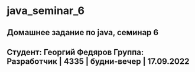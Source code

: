 # java_seminar_6
## Домашнее задание по java, семинар 6
## Студент: Георгий Федяров Группа: Разработчик | 4335 | будни-вечер | 17.09.2022
